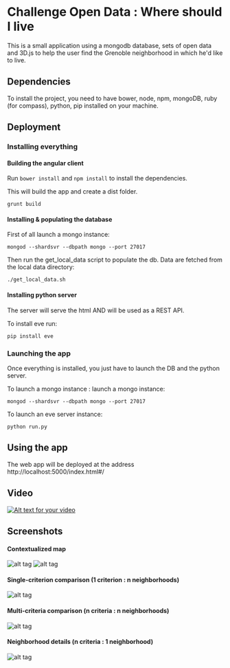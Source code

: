 # Challenge Open Data : Where should I live

This is a small application using a mongodb database, sets of open data and 3D.js to help the user find the Grenoble neighborhood in which he'd like to live.

## Dependencies
To install the project, you need to have bower, node, npm, mongoDB, ruby (for compass), python, pip installed on your machine.

## Deployment

### Installing everything 

#### Building the angular client
Run `bower install` and `npm install` to install the dependencies.

This will build the app and create a dist folder.
```shell
grunt build
```

#### Installing & populating the database 

First of all launch a mongo instance:
```shell
mongod --shardsvr --dbpath mongo --port 27017
```

Then run the get_local_data script to populate the db. Data are fetched from the local data directory:
```shell
./get_local_data.sh
```

#### Installing python server

The server will serve the html AND will be used as a REST API.

To install eve run:
```shell
pip install eve
```

### Launching the app

Once everything is installed, you just have to launch the DB and the python server.

To launch a mongo instance : 
launch a mongo instance:
```shell
mongod --shardsvr --dbpath mongo --port 27017
```

To launch an eve server instance:
```shell
python run.py
```

## Using the app
The web app will be deployed at the address http://localhost:5000/index.html#/


## Video 
[![Alt text for your video](http://img.youtube.com/vi/rY4qqBBxDiI/0.jpg)](https://www.youtube.com/embed/rY4qqBBxDiI)

## Screenshots
#### Contextualized map
![alt tag](https://cloud.githubusercontent.com/assets/631898/12843549/703395f0-cbfa-11e5-9518-c4b90c673471.png)
![alt tag](https://cloud.githubusercontent.com/assets/631898/12843548/7031acc2-cbfa-11e5-91c6-b5279ec9f227.png)

#### Single-criterion comparison (1 criterion : n neighborhoods)
![alt tag](https://cloud.githubusercontent.com/assets/631898/12843550/70342fc4-cbfa-11e5-92ef-b236be4dcef4.png)

#### Multi-criteria comparison (n criteria : n neighborhoods)
![alt tag](https://cloud.githubusercontent.com/assets/631898/12843547/7031399a-cbfa-11e5-975a-16e286ccf31a.png)

#### Neighborhood details (n criteria : 1 neighborhood)
![alt tag](https://cloud.githubusercontent.com/assets/631898/12843546/702f8fc8-cbfa-11e5-9234-42f793d53a13.png)

